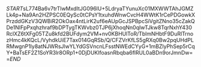 $START$sL774Ba6v7trTlwMxdItJG096lU+5LdryaTYunuXc01MXWWTAhJGMZLk4p+Na9An2HZPSC0EQySc0tCPsY1txuhdWnwCvcH4WWtK1rCePDGowkXPrzddGKzV3QWBiR2OkOax4ntLirK2uf6eAUpGcJSPBpcSiVgitZNno35cZakQDe1NIFpPxqhzhraf9bDPTygTKWvbz0TJP6jXhoqNn0qIwTJkw8TqrNxhY430RclXZ6tXFg05TZu8kfd2BUFdym2VM+nv0KBHUlToR/TblmNHbtF9DuRlTrnozHmc4kKQcL/VyhdkUiE7Tax014GqRSb/Q/CFZVrKfLS5gRXq0Bw2pqUHdPLRMwgnP1ly8atNJWRsJlwYLYdGSVncnLFsstNWEdCYyG+1mBZlyPhSep5rCqY+BaTsEF2Z1SoYR3lr8ORp1+0DjDUKlfoasnRbqba6flRUL0aBDn9orJmnDw==$END$